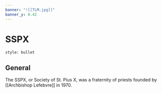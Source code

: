 ```yaml
---
banner: "![[TLM.jpg]]"
banner_y: 0.42
---
```


# SSPX

```toc
style: bullet
```

## General

The SSPX, or Society of St. Pius X, was a fraternity of priests founded by [[Archbishop Lefebvre]] in 1970.